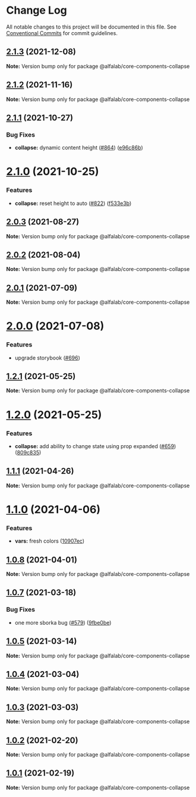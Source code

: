 # Change Log

All notable changes to this project will be documented in this file.
See [Conventional Commits](https://conventionalcommits.org) for commit guidelines.

## [2.1.3](https://github.com/alfa-laboratory/core-components/compare/@alfalab/core-components-collapse@2.1.2...@alfalab/core-components-collapse@2.1.3) (2021-12-08)

**Note:** Version bump only for package @alfalab/core-components-collapse





## [2.1.2](https://github.com/alfa-laboratory/core-components/compare/@alfalab/core-components-collapse@2.1.1...@alfalab/core-components-collapse@2.1.2) (2021-11-16)

**Note:** Version bump only for package @alfalab/core-components-collapse





## [2.1.1](https://github.com/alfa-laboratory/core-components/compare/@alfalab/core-components-collapse@2.1.0...@alfalab/core-components-collapse@2.1.1) (2021-10-27)


### Bug Fixes

* **collapse:** dynamic content height ([#864](https://github.com/alfa-laboratory/core-components/issues/864)) ([e96c86b](https://github.com/alfa-laboratory/core-components/commit/e96c86bde70d58e4311a2c6bcd6d7407be0f4c44))





# [2.1.0](https://github.com/alfa-laboratory/core-components/compare/@alfalab/core-components-collapse@2.0.3...@alfalab/core-components-collapse@2.1.0) (2021-10-25)


### Features

* **collapse:** reset height to auto ([#822](https://github.com/alfa-laboratory/core-components/issues/822)) ([f533e3b](https://github.com/alfa-laboratory/core-components/commit/f533e3ba1eab5f41539c39ca3b97f698e90ca687))





## [2.0.3](https://github.com/alfa-laboratory/core-components/compare/@alfalab/core-components-collapse@2.0.2...@alfalab/core-components-collapse@2.0.3) (2021-08-27)

**Note:** Version bump only for package @alfalab/core-components-collapse





## [2.0.2](https://github.com/alfa-laboratory/core-components/compare/@alfalab/core-components-collapse@2.0.1...@alfalab/core-components-collapse@2.0.2) (2021-08-04)

**Note:** Version bump only for package @alfalab/core-components-collapse





## [2.0.1](https://github.com/alfa-laboratory/core-components/compare/@alfalab/core-components-collapse@2.0.0...@alfalab/core-components-collapse@2.0.1) (2021-07-09)

**Note:** Version bump only for package @alfalab/core-components-collapse





# [2.0.0](https://github.com/alfa-laboratory/core-components/compare/@alfalab/core-components-collapse@1.2.1...@alfalab/core-components-collapse@2.0.0) (2021-07-08)


### Features

* upgrade storybook ([#696](https://github.com/alfa-laboratory/core-components/issues/696))

## [1.2.1](https://github.com/alfa-laboratory/core-components/compare/@alfalab/core-components-collapse@1.2.0...@alfalab/core-components-collapse@1.2.1) (2021-05-25)

**Note:** Version bump only for package @alfalab/core-components-collapse





# [1.2.0](https://github.com/alfa-laboratory/core-components/compare/@alfalab/core-components-collapse@1.1.1...@alfalab/core-components-collapse@1.2.0) (2021-05-25)


### Features

* **collapse:** add ability to change state using prop expanded ([#659](https://github.com/alfa-laboratory/core-components/issues/659)) ([809c835](https://github.com/alfa-laboratory/core-components/commit/809c8356f6dec0eeb9167bca8483f36bf5845455))





## [1.1.1](https://github.com/alfa-laboratory/core-components/compare/@alfalab/core-components-collapse@1.1.0...@alfalab/core-components-collapse@1.1.1) (2021-04-26)

**Note:** Version bump only for package @alfalab/core-components-collapse





# [1.1.0](https://github.com/alfa-laboratory/core-components/compare/@alfalab/core-components-collapse@1.0.8...@alfalab/core-components-collapse@1.1.0) (2021-04-06)


### Features

* **vars:** fresh colors ([10907ec](https://github.com/alfa-laboratory/core-components/commit/10907eca0f5556795529a90b41d2bc663ea01dfe))





## [1.0.8](https://github.com/alfa-laboratory/core-components/compare/@alfalab/core-components-collapse@1.0.7...@alfalab/core-components-collapse@1.0.8) (2021-04-01)

**Note:** Version bump only for package @alfalab/core-components-collapse





## [1.0.7](https://github.com/alfa-laboratory/core-components/compare/@alfalab/core-components-collapse@1.0.5...@alfalab/core-components-collapse@1.0.7) (2021-03-18)


### Bug Fixes

* one more sborka bug ([#579](https://github.com/alfa-laboratory/core-components/issues/579)) ([9fbe0be](https://github.com/alfa-laboratory/core-components/commit/9fbe0beca56ec5971de78b3f6cda25305b260efc))





## [1.0.5](https://github.com/alfa-laboratory/core-components/compare/@alfalab/core-components-collapse@1.0.4...@alfalab/core-components-collapse@1.0.5) (2021-03-14)

**Note:** Version bump only for package @alfalab/core-components-collapse





## [1.0.4](https://github.com/alfa-laboratory/core-components/compare/@alfalab/core-components-collapse@1.0.3...@alfalab/core-components-collapse@1.0.4) (2021-03-04)

**Note:** Version bump only for package @alfalab/core-components-collapse





## [1.0.3](https://github.com/alfa-laboratory/core-components/compare/@alfalab/core-components-collapse@1.0.2...@alfalab/core-components-collapse@1.0.3) (2021-03-03)

**Note:** Version bump only for package @alfalab/core-components-collapse





## [1.0.2](https://github.com/alfa-laboratory/core-components/compare/@alfalab/core-components-collapse@1.0.1...@alfalab/core-components-collapse@1.0.2) (2021-02-20)

**Note:** Version bump only for package @alfalab/core-components-collapse





## [1.0.1](https://github.com/alfa-laboratory/core-components/compare/@alfalab/core-components-collapse@1.0.0...@alfalab/core-components-collapse@1.0.1) (2021-02-19)

**Note:** Version bump only for package @alfalab/core-components-collapse

